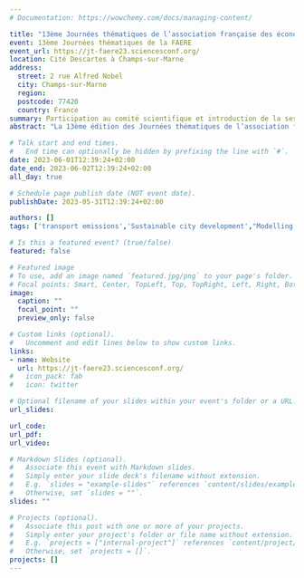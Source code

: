 ```yaml
---
# Documentation: https://wowchemy.com/docs/managing-content/

title: "13ème Journées thématiques de l’association française des économistes de l’environnement et des ressources naturelles (FAERE): Villes et environnement"
event: 13ème Journées thématiques de la FAERE
event_url: https://jt-faere23.sciencesconf.org/
location: Cité Descartes à Champs-sur-Marne
address: 
  street: 2 rue Alfred Nobel
  city: Champs-sur-Marne
  region:
  postcode: 77420
  country: France
summary: Participation au comité scientifique et introduction de la sessions sur les enjeux et défis des politiques climatiques urbaines
abstract: "La 13ème édition des Journées thématiques de l’association française des économistes de l’environnement et des ressources naturelles (FAERE) : deux jours de présentations scientifiques et de débats autour des enjeux climatiques et environnementaux en milieu urbain."

# Talk start and end times.
#   End time can optionally be hidden by prefixing the line with `#`.
date: 2023-06-01T12:39:24+02:00
date_end: 2023-06-02T12:39:24+02:00
all_day: true

# Schedule page publish date (NOT event date).
publishDate: 2023-05-31T12:39:24+02:00

authors: []
tags: ['transport emissions','Sustainable city development',"Modelling city evolutions"]

# Is this a featured event? (true/false)
featured: false

# Featured image
# To use, add an image named `featured.jpg/png` to your page's folder. 
# Focal points: Smart, Center, TopLeft, Top, TopRight, Left, Right, BottomLeft, Bottom, BottomRight.
image:
  caption: ""
  focal_point: ""
  preview_only: false

# Custom links (optional).
#   Uncomment and edit lines below to show custom links.
links:
- name: Website
  url: https://jt-faere23.sciencesconf.org/
#   icon_pack: fab
#   icon: twitter

# Optional filename of your slides within your event's folder or a URL.
url_slides:

url_code:
url_pdf:
url_video:

# Markdown Slides (optional).
#   Associate this event with Markdown slides.
#   Simply enter your slide deck's filename without extension.
#   E.g. `slides = "example-slides"` references `content/slides/example-slides.md`.
#   Otherwise, set `slides = ""`.
slides: ""

# Projects (optional).
#   Associate this post with one or more of your projects.
#   Simply enter your project's folder or file name without extension.
#   E.g. `projects = ["internal-project"]` references `content/project/deep-learning/index.md`.
#   Otherwise, set `projects = []`.
projects: []
---
```

